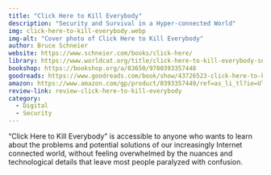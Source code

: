 ```yaml
---
title: "Click Here to Kill Everybody"
description: "Security and Survival in a Hyper-connected World"
img: click-here-to-kill-everybody.webp
img-alt: "Cover photo of Click Here to Kill Everybody"
author: Bruce Schneier
website: https://www.schneier.com/books/click-here/
library: https://www.worldcat.org/title/click-here-to-kill-everybody-security-and-survival-in-a-hyper-connected-world/oclc/1154505877?loc=
bookshop: https://bookshop.org/a/83650/9780393357448
goodreads: https://www.goodreads.com/book/show/43726523-click-here-to-kill-everybody
amazon: https://www.amazon.com/gp/product/0393357449/ref=as_li_tl?ie=UTF8&tag=govfresh-20&camp=1789&creative=9325&linkCode=as2&creativeASIN=0393357449&linkId=3971fd4ab98e36e3c477338f419d0378
review-link: review-click-here-to-kill-everybody
category:
  - Digital
  - Security
---
```


“Click Here to Kill Everybody” is accessible to anyone who wants to learn about the problems and potential solutions of our increasingly Internet connected world, without feeling overwhelmed by the nuances and technological details that leave most people paralyzed with confusion.